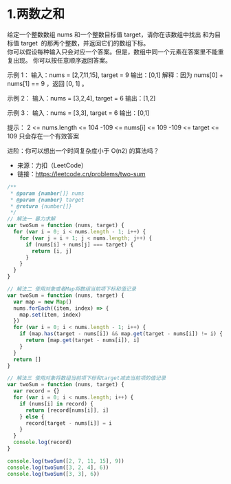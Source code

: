 # 1.两数之和

给定一个整数数组 nums 和一个整数目标值 target，请你在该数组中找出 和为目标值 target  的那两个整数，并返回它们的数组下标。  
你可以假设每种输入只会对应一个答案。但是，数组中同一个元素在答案里不能重复出现。
你可以按任意顺序返回答案。

示例 1：
输入：nums = [2,7,11,15], target = 9
输出：[0,1]
解释：因为 nums[0] + nums[1] == 9 ，返回 [0, 1] 。

示例 2：
输入：nums = [3,2,4], target = 6
输出：[1,2]

示例 3：
输入：nums = [3,3], target = 6
输出：[0,1]

提示：
2 <= nums.length <= 104
-109 <= nums[i] <= 109
-109 <= target <= 109
只会存在一个有效答案

进阶：你可以想出一个时间复杂度小于 O(n2) 的算法吗？

- 来源：力扣（LeetCode）
- 链接：https://leetcode.cn/problems/two-sum

```javascript
/**
 * @param {number[]} nums
 * @param {number} target
 * @return {number[]}
 */
// 解法一 暴力求解
var twoSum = function (nums, target) {
  for (var i = 0; i < nums.length - 1; i++) {
    for (var j = i + 1; j < nums.length; j++) {
      if (nums[i] + nums[j] === target) {
        return [i, j]
      }
    }
  }
}

// 解法二 使用对象或者Map将数组当前项下标和值记录
var twoSum = function (nums, target) {
  var map = new Map()
  nums.forEach((item, index) => {
    map.set(item, index)
  })
  for (var i = 0; i < nums.length - 1; i++) {
    if (map.has(target - nums[i]) && map.get(target - nums[i]) != i) {
      return [map.get(target - nums[i]), i]
    }
  }
  return []
}

// 解法三 使用对象将数组当前项下标和target减去当前项的值记录
var twoSum = function (nums, target) {
  var record = {}
  for (var i = 0; i < nums.length; i++) {
    if (nums[i] in record) {
      return [record[nums[i]], i]
    } else {
      record[target - nums[i]] = i
    }
  }
  console.log(record)
}

console.log(twoSum([2, 7, 11, 15], 9))
console.log(twoSum([3, 2, 4], 6))
console.log(twoSum([3, 3], 6))
```
